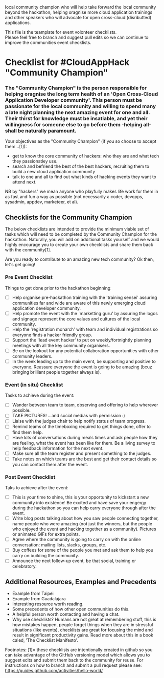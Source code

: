 
local community champion who will help take forward the local community beyond the hackathon, helping oragnise more cloud application trainings and other speakers who will advocate for open cross-cloud (disributted) applications.


This file is the teamplate for event volonteer checklists.  
Please feel free to branch and suggest pull edits so we can continue to improve the communities event checklists.

# Checklist for #CloudAppHack "Community Champion"

### The "Community Champion" is the person responsible for helping oragnise the long term health of an 'Open Cross-Cloud Application Developer community'.  This person must be passionate for the local community and willing to spend many a late night planning the next amazing event for one and all.  Their thirst for knowledge must be insatiable, and yet their willingness for someone else to go before them -helping all- shall be naturally paramount.

Your objectives as the "Community Champion" (if you so choose to accept them...[1]):
 * get to know the core community of hackers: who they are and what tech they passionatley use.
 * search and befriend the best of the best hackers, recruiting them to build a new cloud application community
 * talk to one and all to find out what kinds of hacking events they want to attend next.

NB by "hackers" we mean anyone who playfully makes life work for them in as fast and fun a way as possible (not necessarily a coder, devopps, sysadmin, appdev, marketeer, et al).

## Checklists for the Community Champion

The below checklists are intended to provide the minimum viable set of tasks which will need to be completed by the Community Champion for the hackathon.  Naturally, you will add on additional tasks yourself and we would highly encourage you to create your own checklists and share them back with the community[1].

Are you ready to contribute to an amazing new tech community?
Ok then, let's get going!

### Pre Event Checklist

Things to get done prior to the hackathon beginning:
- [ ] Help organise pre-hackathon training with the 'training sensei' assuring communities far and wide are aware of this newly emerging cloud application developer community.
- [ ] Help promote the event with the 'marketting guru' by assuring the logos and signage represent the core values and cultures of the local community.
- [ ] Help the 'registration monarch' with team and individual registrations so everyone finds a hacker friendly group.
- [ ] Support the 'lead event hacker' to put on weekly/fortnightly planning meetings with all the key community organisers.
- [ ] Be on the lookout for any potential collaboration opportunities with other community leaders.
- [ ] In the week leading up to the main event, be supporting and positive to everyone.  Reassure everyone the event is going to be amazing (bcuz bringing brilliant people together always is).

### Event (in situ) Checklist

Tasks to achieve during the event:
- [ ] Wander between team to team, observing and offering to help wherever possible.
- [ ] TAKE PICTURES!  ...and social medias with permission :)
- [ ] Liaise with the judges chair to help notify status of team progress.
- [ ] Remind teams of the timeboxing required to get things done, offer to find them help.
- [ ] Have lots of conversations during meals times and ask people how they are feeling, what the event has been like for them.  Be a living survey to help feedback information for the next event.
- [ ] Make sure all the team register and present something to the judges.
- [ ] Take notes on which teams are the best and get their contact details so you can contact them after the event.

### Post Event Checklist

Taks to achieve after the event:
- [ ] This is your time to shine, this is your opportunity to kickstart a new community into existence!  Be excited and have save your engergy during the hackathon so you can help carry everyone through after the event.
- [ ] Write blog posts talking about how you saw people connecting together, name people who were amazing (not just the winners, but the people who enjoyed the event and hacking together as a community).  Pictures or animated GIFs for extra points.
- [ ] Agree where the community is going to carry on with the online conversation: mailing lists, slacks, groups, etc.
- [ ] Buy coffees for some of the people you met and ask them to help you carry on building the community.
- [ ] Announce the next follow-up event, be that social, training or celebratory.

## Additional Resources, Examples and Precedents

 * Example from Taipei
 * Example from Guadalajara
 * Interesting resource worth reading.
 * Some precedents of how other open communities do this.
 * A helpful person worth contacting and having a chat.
 * Why use checklists?  Humans are not great at remembering stuff, this is how mistakes happen, people forget things when they are in stressful situations (like events), checklists are great for focusing the mind and result in significant productivity gains.  Read more about this in a book caled, 'The Checklist Manifesto'.

Footnotes:
[1]= these checklists are intentionally created in github so you can take advantage of the GitHub versioning model which allows you to suggest edits and submit them back to the community for reuse.  For instructions on how to branch and submit a pull request please see: https://guides.github.com/activities/hello-world/
